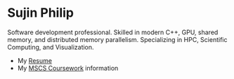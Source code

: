# Sujin Philip

Software development professional. Skilled in modern C++, GPU, shared memory, and distributed memory parallelism. Specializing in HPC, Scientific Computing, and Visualization.
* My [Resume](resume.md)
* My [MSCS Coursework](ms_coursework.md) information
